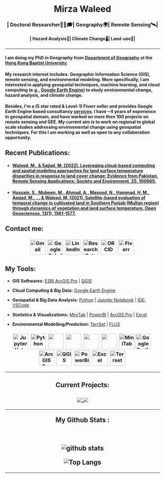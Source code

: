 <h1 align="center">
Mirza Waleed
</h1>
<h3 align="center">
| Doctoral Researcher👨‍🔬🎓| Geography🌍| Remote Sensing🛰️|
</h3>
<h4 align="center">
| Hazard Analysis🌊| Climate Change🌡️| Land-use🌆|
</h4>

---

#### I am doing my PhD in Geography from [Department of Geography](https://geog.hkbu.edu.hk/) at the [Hong Kong Baptist University](https://www.hkbu.edu.hk/). 
#### My research interest includes: Geographic Information Science (GIS), remote sensing, and environmental modeling. More specifically, I am interested in applying geospatial techniques, machine learning, and cloud computing (e.g., [Google Earth Engine](https://earthengine.google.com/)) to study environmental change, hazard analysis, and climate change.

#### Besides, I'm a (5 star rated & Level-1) Fiverr seller and provides Google Earth Engine based consultancy [services](https://www.fiverr.com/share/lboqN2/). I have ~4 years of experience in geospatial domain, and have worked on more then 100 projects on remote sensing and GEE. My current aim is to work on regional to global scale studies addressing environmental change using geospatial techniques. For this I am working as well as open to any collaboration opportunity.

## Recent Publications:

- #### [Waleed, M., & Sajjad, M. (2022). Leveraging cloud-based computing and spatial modeling approaches for land surface temperature disparities in response to land cover change: Evidence from Pakistan. Remote Sensing Applications: Society and Environment, 25, 100665.](https://doi.org/10.1016/j.rsase.2021.100665)

- #### [Hussain, S., Mubeen, M., Ahmad, A., Masood, N., Hammad, H. M., Amjad, M., ... & Waleed, M. (2021). Satellite-based evaluation of temporal change in cultivated land in Southern Punjab (Multan region) through dynamics of vegetation and land surface temperature. Open Geosciences, 13(1), 1561-1577.](https://doi.org/10.1515/geo-2020-0298)

## Contact me:

<h3 align="center">


[<img src="https://edent.github.io/SuperTinyIcons/images/svg/gmail.svg" width="50" title="Gmail" />][Gmail]&nbsp;
[<img src="https://edent.github.io/SuperTinyIcons/images/svg/google_scholar.svg" width="50" title="Google Scholar" />][Google Scholar]&nbsp;
[<img src="https://edent.github.io/SuperTinyIcons/images/svg/linkedin.svg" width="50" title="LinkedIn" />][LinkedIn]&nbsp;
[<img src="https://edent.github.io/SuperTinyIcons/images/svg/researchgate.svg" width="50" title="ResearchGate" />][ResearchGate]&nbsp;
[<img src="https://edent.github.io/SuperTinyIcons/images/svg/orcid.svg" width="50" title="ORCID" />][orcid]&nbsp;
[<img src="https://99designs-blog.imgix.net/blog/wp-content/uploads/2018/09/fiverr-2018.png?auto=format&q=60&fit=max&w=930g" width="50" title="Fiverr" />][Fiverr]&nbsp;

[Fiverr]: https://www.fiverr.com/waleed_gis
[Google Scholar]: https://scholar.google.com/citations?user=mx4VhG4AAAAJ&hl=en
[LinkedIn]: https://www.linkedin.com/in/mirzawaleed197
[ResearchGate]: https://www.researchgate.net/profile/Mirza-Waleed
[orcid]: https://orcid.org/0000-0003-0006-2490
[Gmail]: mailto:mirzawaleed197@gmail.com

</h3>

## **My Tools:**

- **GIS Softwares:** [ESRI ArcGIS Pro](https://www.esri.com/en-us/arcgis/products/arcgis-pro/overview) | [QGIS](https://qgis.org/en/site/) 

- **Cloud Computing & Big Data:** [Google Earth Engine](https://earthengine.google.com/)

- **Geospatial & Big Data Analysis:** [Python](https://docs.conda.io/en/latest/miniconda.html) | [Jupyter Notebook](https://jupyter.org/) | [IDE: VSCode](https://code.visualstudio.com/)

- **Statistics & Visualizations:** [MiniTab](https://www.minitab.com/en-us/) | [PowerBI](https://powerbi.microsoft.com/en-au/) | [ArcGIS Pro](https://www.esri.com/en-us/arcgis/products/arcgis-pro/overview) | [Excel](https://www.microsoft.com/en-ww/microsoft-365/excel)

- **Environmental Modelling/Prediction:** [TerrSet](https://clarklabs.org/terrset/) | [FLUS](https://www.geosimulation.cn/FLUS.html)

<h3 align="center">
<img src="https://upload.wikimedia.org/wikipedia/commons/thumb/3/38/Jupyter_logo.svg/1200px-Jupyter_logo.svg.png" width="50" title="Jupyter Notebooks" />&nbsp;
<img src="https://upload.wikimedia.org/wikipedia/commons/thumb/c/c3/Python-logo-notext.svg/1200px-Python-logo-notext.svg.png" width="50" title="Python" />&nbsp;
<img src="https://cdn.jsdelivr.net/gh/devicons/devicon/icons/vscode/vscode-original.svg" width="50;" />&nbsp;
<img src="https://cdn.jsdelivr.net/gh/devicons/devicon/icons/javascript/javascript-original.svg" width="50" />&nbsp;
<img src="https://cdn.jsdelivr.net/gh/devicons/devicon/icons/git/git-original.svg" width="50" />&nbsp;
<img src="https://user-images.githubusercontent.com/3369400/139447912-e0f43f33-6d9f-45f8-be46-2df5bbc91289.png" width="50" />&nbsp;
<img src="https://upload.wikimedia.org/wikipedia/commons/thumb/d/d2/Minitab_Logo.svg/1200px-Minitab_Logo.svg.png" width="50" title="MiniTab" />
<img src="https://earthengine.google.com/static/images/earth-engine-logo.png" width="50" title="Google Earth Engine" />&nbsp;
<img src="https://www.esri.com/content/dam/esrisites/en-us/common/icons/product-logos/ArcGIS-Pro.png" width="50" title="ArcGIS Pro" />&nbsp;
<img src="https://upload.wikimedia.org/wikipedia/commons/thumb/9/91/QGIS_logo_new.svg/1200px-QGIS_logo_new.svg.png" width="50" title="QGIS" />&nbsp;
<img src="https://upload.wikimedia.org/wikipedia/commons/thumb/c/cf/New_Power_BI_Logo.svg/630px-New_Power_BI_Logo.svg.png" width="50" title="PowerBi" />&nbsp;
<img src="https://upload.wikimedia.org/wikipedia/commons/thumb/3/34/Microsoft_Office_Excel_%282019%E2%80%93present%29.svg/2203px-Microsoft_Office_Excel_%282019%E2%80%93present%29.svg.png" width="50" title="Excel" />&nbsp;
<img src="https://i0.wp.com/filecr.com/wp-content/uploads/2022/01/clark-labs-terrset-logo.png" width="50" title="Terrset" />&nbsp;

</h3>



---

<h2 align ="center">

Current Projects:

<a href="https://github.com/waleed-gis/satellite-image-analysis">
  <img align="center" src="https://github-readme-stats.vercel.app/api/pin/?username=waleed-gis&repo=satellite-image-analysis" />
</a>


<a href="https://github.com/waleed-gis/PU-Waleed2021">
  <img align="center" src="https://github-readme-stats.vercel.app/api/pin/?username=waleed-gis&repo=PU-Waleed2021" />
</a>


---




My Github Stats :

<br />


![github stats](https://github-readme-stats.vercel.app/api?username=waleed-gis&show_icons=true)

![Top Langs](https://github-readme-stats.vercel.app/api/top-langs/?username=waleed-gis&langs_count=2&hide=html,css)


---